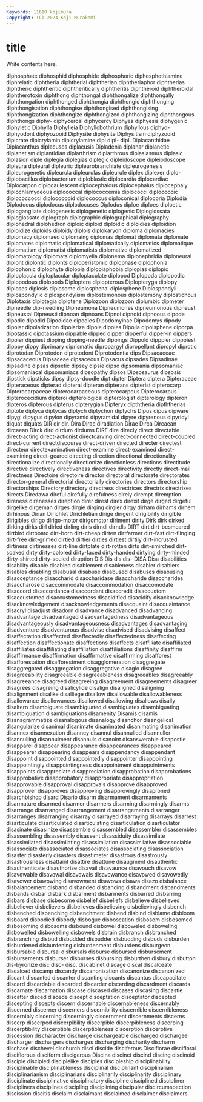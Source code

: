 ```yaml
---
Keywords: 11610 kojimura
Copyright: (C) 2024 Koji Murakami
---
```


# title

Write contents here.



 diphosphate diphosphid
diphosphide diphosphoric diphosphothiamine diphrelatic diphtheria diphtherial diphtherian diphtheriaphor diphtherias diphtheric
diphtheritic diphtheritically diphtheritis diphtheroid diphtheroidal diphtherotoxin diphthong diphthongal diphthongalize diphthongally
diphthongation diphthonged diphthongia diphthongic diphthonging diphthongisation diphthongise diphthongised diphthongising diphthongization
diphthongize diphthongized diphthongizing diphthongous diphthongs diphy- diphycercal diphycercy Diphyes diphyesis
diphygenic diphyletic Diphylla Diphylleia Diphyllobothrium diphyllous diphyo- diphyodont diphyozooid Diphysite
diphysite Diphysitism diphyzooid dipicrate dipicrylamin dipicrylamine dipl dipl- dipl. Diplacanthidae
Diplacanthus diplacuses diplacusis Dipladenia diplanar diplanetic diplanetism diplantidian diplarthrism diplarthrous
diplasiasmus diplasic diplasion diple diplegia diplegias diplegic dipleidoscope dipleiodoscope dipleura
dipleural dipleuric dipleurobranchiate dipleurogenesis dipleurogenetic dipleurula dipleurulas dipleurule diplex diplexer
diplo- diplobacillus diplobacterium diploblastic diplocardia diplocardiac Diplocarpon diplocaulescent diplocephalous diplocephalus
diplocephaly diplochlamydeous diplococcal diplococcemia diplococci diplococcic diplococcocci diplococcoid diplococcus diploconical
diplocoria Diplodia Diplodocus diplodocus diplodocuses Diplodus diploe diploes diploetic diplogangliate
diplogenesis diplogenetic diplogenic Diploglossata diploglossate diplograph diplographic diplographical diplography diplohedral
diplohedron diploic diploid diploidic diploidies diploidion diploidize diploids diploidy diplois
diplokaryon diploma diplomacies diplomacy diplomaed diplomaing diplomas diplomat diplomata diplomate
diplomates diplomatic diplomatical diplomatically diplomatics diplomatique diplomatism diplomatist diplomatists diplomatize
diplomatized diplomatology diplomats diplomyelia diplonema diplonephridia diploneural diplont diplontic diplonts
diploperistomic diplophase diplophonia diplophonic diplophyte diplopia diplopiaphobia diplopias diplopic diploplacula
diploplacular diploplaculate diplopod Diplopoda diplopodic diplopodous diplopods Diploptera diplopterous Diplopteryga
diplopy diploses diplosis diplosome diplosphenal diplosphene Diplospondyli diplospondylic diplospondylism diplostemonous
diplostemony diplostichous Diplotaxis diplotegia diplotene Diplozoon diplozoon diplumbic dipmeter dipneedle
dip-needling Dipneumona Dipneumones dipneumonous dipneust dipneustal Dipneusti dipnoan dipnoans Dipnoi
dipnoid dipnoous dipode dipodic dipodid Dipodidae dipodies Dipodomyinae Dipodomys dipody
dipolar dipolarization dipolarize dipole dipoles Dipolia dipolsphene diporpa dipotassic dipotassium
dippable dipped dipper dipperful dipper-in dippers dippier dippiest dipping dipping-needle
dippings Dippold dipppier dipppiest dipppy dippy diprimary diprismatic dipropargyl dipropellant
dipropyl diprotic diprotodan Diprotodon diprotodont Diprotodontia dips Dipsacaceae dipsacaceous Dipsaceae
dipsaceous Dipsacus dipsades Dipsadinae dipsadine dipsas dipsetic dipsey dipsie dipso
dipsomania dipsomaniac dipsomaniacal dipsomaniacs dipsopathy dipsos Dipsosaurus dipsosis dipstick dipsticks
dipsy dipsy-doodle dipt dipter Diptera diptera Dipteraceae dipteraceous dipterad dipteral
dipteran dipterans dipterist dipterocarp Dipterocarpaceae dipterocarpaceous dipterocarpous Dipterocarpus dipterocecidium dipteroi
dipterological dipterologist dipterology dipteron dipteros dipterous dipterus dipterygian Dipteryx dipththeria
dipththerias diptote diptyca diptycas diptych diptychon diptychs Dipus dipus dipware
dipygi dipygus dipylon dipyramid dipyramidal dipyre dipyrenous dipyridyl diquat diquats
DIR dir dir. Dira Dirac diradiation Dirae Dirca Dircaean dircaean
Dirck dird dirdum dirdums DIRE dire direcly direct directable direct-acting
direct-actionist directcarving direct-connected direct-coupled direct-current directdiscourse direct-driven directed directer directest
directeur directexamination direct-examine direct-examined direct-examining direct-geared directing direction directional directionality
directionalize directionally directionize directionless directions directitude directive directively directiveness directives
directivity directly direct-mail directness Directoire directoire director directoral directorate directorates
director-general directorial directorially directories directors directorship directorships Directory directory directress
directrices directrix directrixes directs Diredawa direful direfully direfulness direly dirempt
diremption direness direnesses direption direr direst direx direxit dirge dirged
dirgeful dirgelike dirgeman dirges dirgie dirging dirgler dirgy dirham dirhams
dirhem dirhinous Dirian Dirichlet Dirichletian dirige dirigent dirigibility dirigible dirigibles
dirigo dirigo-motor dirigomotor diriment dirity Dirk dirk dirked dirking dirks
dirl dirled dirling dirls dirndl dirndls DIRT dirt dirt-besmeared dirtbird
dirtboard dirt-born dirt-cheap dirten dirtfarmer dirt-fast dirt-flinging dirt-free dirt-grimed dirtied
dirtier dirties dirtiest dirtily dirt-incrusted dirtiness dirtinesses dirt-line dirtplate dirt-rotten
dirts dirt-smirched dirt-soaked dirty dirty-colored dirty-faced dirty-handed dirtying dirty-minded dirty-shirted
dirty-souled diruption DIS Dis dis dis- DISA Disa disabilities disability
disable disabled disablement disableness disabler disablers disables disabling disabusal disabuse
disabused disabuses disabusing disacceptance disaccharid disaccharidase disaccharide disaccharides disaccharose disaccommodate
disaccommodation disaccomodate disaccord disaccordance disaccordant disaccredit disaccustom disaccustomed disaccustomedness disacidified
disacidify disacknowledge disacknowledgement disacknowledgements disacquaint disacquaintance disacryl disadjust disadorn disadvance
disadvanced disadvancing disadvantage disadvantaged disadvantagedness disadvantageous disadvantageously disadvantageousness disadvantages disadvantaging
disadventure disadventurous disadvise disadvised disadvising disaffect disaffectation disaffected disaffectedly disaffectedness
disaffecting disaffection disaffectionate disaffections disaffects disaffiliate disaffiliated disaffiliates disaffiliating disaffiliation
disaffiliations disaffinity disaffirm disaffirmance disaffirmation disaffirmative disaffirming disafforest disafforestation disafforestment
disagglomeration disaggregate disaggregated disaggregation disaggregative disagio disagree disagreeability disagreeable disagreeableness
disagreeables disagreeably disagreeance disagreed disagreeing disagreement disagreements disagreer disagrees disagreing
disalicylide disalign disaligned disaligning disalignment disalike disalliege disallow disallowable disallowableness
disallowance disallowances disallowed disallowing disallows disally disaltern disambiguate disambiguated disambiguates
disambiguating disambiguation disambiguations disamenity Disamis disamis disanagrammatize disanalogous disanalogy disanchor
disangelical disangularize disanimal disanimate disanimated disanimating disanimation disannex disannexation disanney
disannul disannulled disannuller disannulling disannulment disannuls disanoint disanswerable disapostle disapparel
disappear disappearance disappearances disappeared disappearer disappearing disappears disappendancy disappendant disappoint
disappointed disappointedly disappointer disappointing disappointingly disappointingness disappointment disappointments disappoints disappreciate
disappreciation disapprobation disapprobations disapprobative disapprobatory disappropriate disappropriation disapprovable disapproval disapprovals
disapprove disapproved disapprover disapproves disapproving disapprovingly disaproned disarchbishop disard Disario
disarm disarmament disarmaments disarmature disarmed disarmer disarmers disarming disarmingly disarms
disarrange disarranged disarrangement disarrangements disarranger disarranges disarranging disarray disarrayed disarraying
disarrays disarrest disarticulate disarticulated disarticulating disarticulation disarticulator disasinate disasinize disassemble
disassembled disassembler disassembles disassembling disassembly disassent disassiduity disassimilate disassimilated disassimilating
disassimilation disassimilative disassociable disassociate disassociated disassociates disassociating disassociation disaster disasterly
disasters disastimeter disastrous disastrously disastrousness disattaint disattire disattune disaugment disauthentic
disauthenticate disauthorize disavail disavaunce disavouch disavow disavowable disavowal disavowals disavowance
disavowed disavowedly disavower disavowing disavowment disavows disawa disazo disbalance disbalancement
disband disbanded disbanding disbandment disbandments disbands disbar disbark disbarment disbarments
disbarred disbarring disbars disbase disbecome disbelief disbeliefs disbelieve disbelieved disbeliever
disbelievers disbelieves disbelieving disbelievingly disbench disbenched disbenching disbenchment disbend disbind
disblame disbloom disboard disbodied disbody disbogue disboscation disbosom disbosomed disbosoming
disbosoms disbound disbowel disboweled disboweling disbowelled disbowelling disbowels disbrain disbranch
disbranched disbranching disbud disbudded disbudder disbudding disbuds disburden disburdened disburdening
disburdenment disburdens disburgeon disbursable disbursal disbursals disburse disbursed disbursement disbursements
disburser disburses disbursing disburthen disbury disbutton dis-byronize disc disc- disc.
discabinet discage discal discalceate discalced discamp discandy discanonization discanonize discanonized
discant discanted discanter discanting discants discantus discapacitate discard discardable discarded
discarder discarding discardment discards discarnate discarnation discase discased discases discasing
discastle discatter disced discede discept disceptation disceptator discepted discepting discepts
discern discernable discernableness discernably discerned discerner discerners discernibility discernible discernibleness
discernibly discerning discerningly discernment discernments discerns discerp discerped discerpibility discerpible
discerpibleness discerping discerptibility discerptible discerptibleness discerption discerptive discession discharacter discharge
dischargeable discharged dischargee discharger dischargers discharges discharging discharity discharm dischase
dischevel dischurch disci discide disciferous Disciflorae discifloral disciflorous disciform discigerous
Discina discinct discind discing discinoid disciple discipled disciplelike disciples discipleship
disciplinability disciplinable disciplinableness disciplinal disciplinant disciplinarian disciplinarianism disciplinarians disciplinarily disciplinarity
disciplinary disciplinate disciplinative disciplinatory discipline disciplined discipliner discipliners disciplines discipling
disciplining discipular discircumspection discission discitis disclaim disclaimant disclaimed disclaimer disclaimers
